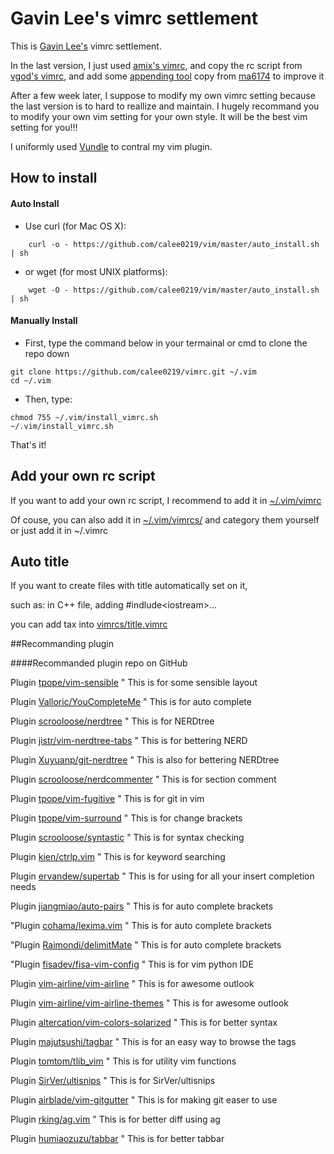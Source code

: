 # Gavin Lee's vimrc settlement

This is [Gavin Lee's](https://github.com/calee0219) vimrc settlement.

In the last version, I just used [amix's vimrc](https://github.com/amix/vimrc), and copy the rc script from [vgod's vimrc](https://github.com/vgod/vimrc), and add some [appending tool](vimrcs/append) copy from [ma6174](https://github.com/ma6174/vim) to improve it

After a few week later, I suppose to modify my own vimrc setting because the last version is to hard to reallize and maintain. I hugely recommand you to modify your own vim setting for your own style. It will be the best vim setting for you!!!

I uniformly used [Vundle](https://github.com/VundleVim/Vundle.vim) to contral my vim plugin.

## How to install
#### Auto Install
* Use curl (for Mac OS X):
```shell
    curl -o - https://github.com/calee0219/vim/master/auto_install.sh | sh
```
* or wget (for most UNIX platforms):
```shell
    wget -O - https://github.com/calee0219/vim/master/auto_install.sh | sh
```

#### Manually Install
* First, type the command below in your termainal or cmd to clone the repo down
```shell
git clone https://github.com/calee0219/vimrc.git ~/.vim
cd ~/.vim
```

* Then, type:
```shell
chmod 755 ~/.vim/install_vimrc.sh
~/.vim/install_vimrc.sh
```
That's it!

## Add your own rc script

If you want to add your own rc script, I recommend to add it in [~/.vim/vimrc](vimrc)

Of couse, you can also add it in [~/.vim/vimrcs/](vimrcs) and category them yourself or just add it in ~/.vimrc

## Auto title

If you want to create files with title automatically set on it,

   such as: in C++ file, adding #indlude\<iostream\>...

you can add tax into [vimrcs/title.vimrc](vimrcs/title.vimrc)

##Recommanding plugin


####Recommanded plugin repo on GitHub

Plugin [tpope/vim-sensible](https://github.com/tpope/vim-sensible)                 " This is for some sensible layout

Plugin [Valloric/YouCompleteMe](https://github.com/Valloric/YouCompleteMe)             " This is for auto complete

Plugin [scrooloose/nerdtree](https://github.com/scrooloose/nerdtree)                " This is for NERDtree

Plugin [jistr/vim-nerdtree-tabs](https://github.com/jistr/vim-nerdtree-tabs)            " This is for bettering NERD

Plugin [Xuyuanp/git-nerdtree](https://github.com/Xuyuanp/git-nerdtree)               " This is also for bettering NERDtree

Plugin [scrooloose/nerdcommenter](https://github.com/scrooloose/nerdcommenter)           " This is for section comment

Plugin [tpope/vim-fugitive](https://github.com/tpope/vim-fugitive)                 " This is for git in vim

Plugin [tpope/vim-surround](https://github.com/tpope/vim-surround)                 " This is for change brackets

Plugin [scrooloose/syntastic](https://github.com/scrooloose/syntastic)               " This is for syntax checking

Plugin [kien/ctrlp.vim](https://github.com/kien/ctrlp.vim)                     " This is for keyword searching

Plugin [ervandew/supertab](https://github.com/ervandew/supertab)                  " This is for using <Tab> for all your insert completion needs

Plugin [jiangmiao/auto-pairs](https://github.com/jiangmiao/auto-pairs)               " This is for auto complete brackets

"Plugin [cohama/lexima.vim](https://github.com/cohama/lexima.vim)                 " This is for auto complete brackets

"Plugin [Raimondi/delimitMate](https://github.com/Raimondi/delimitMate)              " This is for auto complete brackets

"Plugin [fisadev/fisa-vim-config](https://github.com/fisadev/fisa-vim-config)           " This is for vim python IDE

Plugin [vim-airline/vim-airline](https://github.com/vim-airline/vim-airline)            " This is for awesome outlook

Plugin [vim-airline/vim-airline-themes](https://github.com/vim-airline/vim-airline-themes)     " This is for awesome outlook

Plugin [altercation/vim-colors-solarized](https://github.com/altercation/vim-colors-solarized)   " This is for better syntax

Plugin [majutsushi/tagbar](https://github.com/majutsushi/tagbar)                  " This is for an easy way to browse the tags

Plugin [tomtom/tlib_vim](https://github.com/tomtom/tlib_vim)                    " This is for utility vim functions

Plugin [SirVer/ultisnips](https://github.com/SirVer/ultisnips)                   " This is for SirVer/ultisnips

Plugin [airblade/vim-gitgutter](https://github.com/airblade/vim-gitgutter)             " This is for making git easer to use

Plugin [rking/ag.vim](https://github.com/rking/ag.vim)                       " This is for better diff using ag

Plugin [humiaozuzu/tabbar](https://github.com/humiaozuzu/tabbar)                  " This is for better tabbar

